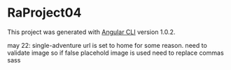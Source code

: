 # RaProject04

This project was generated with [Angular CLI](https://github.com/angular/angular-cli) version 1.0.2.

may 22:
single-adventure url is set to home for some reason.
need to validate image so if false placehold image is used
need to replace commas
sass 
